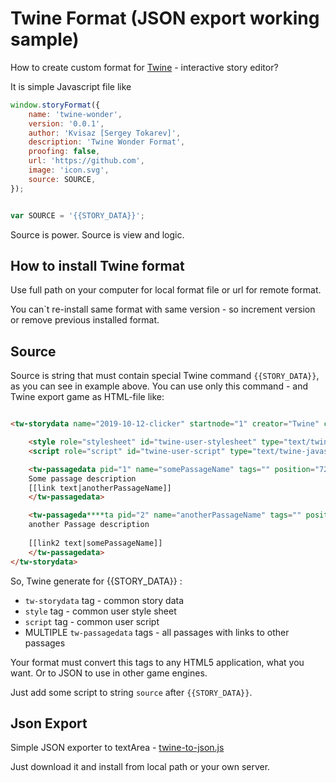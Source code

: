 # Twine Format (JSON export working sample)

How to create custom format for [Twine](https://twinery.org/) - interactive story editor?

It is simple Javascript file like

```javascript
window.storyFormat({
    name: 'twine-wonder',
    version: '0.0.1',
    author: 'Kvisaz [Sergey Tokarev]',
    description: 'Twine Wonder Format',
    proofing: false,
    url: 'https://github.com',
    image: 'icon.svg',
    source: SOURCE,
});


var SOURCE = '{{STORY_DATA}}';
```

Source is power. Source is view and logic. 

## How to install Twine format
Use full path on your computer for local format file or url for remote format.

You can`t re-install same format with same version - so increment version or remove previous installed format.

## Source
Source is string that must contain special Twine command `{{STORY_DATA}}`, as you can see in example above. You can use only this command - and Twine export game as HTML-file like:

```html

<tw-storydata name="2019-10-12-clicker" startnode="1" creator="Twine" creator-version="2.3.2" ifid="0015E4DE-EEA5-4D56-A42F-0C1CAB51D81F" zoom="1" format="twine-wonder" format-version="0.0.1" options="debug" hidden>

    <style role="stylesheet" id="twine-user-stylesheet" type="text/twine-css"></style>
    <script role="script" id="twine-user-script" type="text/twine-javascript"></script>

    <tw-passagedata pid="1" name="somePassageName" tags="" position="723,830" size="100,100">
    Some passage description
    [[link text|anotherPassageName]]
    </tw-passagedata>

    <tw-passageda****ta pid="2" name="anotherPassageName" tags="" position="860,549" size="100,100">
    another Passage description
    
    [[link2 text|somePassageName]]
    </tw-passagedata>
</tw-storydata>
```

So, Twine generate for {{STORY_DATA}} :
- `tw-storydata` tag - common story data
- `style` tag - common user style sheet
- `script` tag - common user script 
- MULTIPLE `tw-passagedata` tags - all passages with links to other passages

Your format must convert this tags to any HTML5 application, what you want. Or to JSON to use in other game engines.

Just add some script to string `source` after `{{STORY_DATA}}`.

## Json Export 

Simple JSON exporter to textArea - [twine-to-json.js](json/twine-to-json.js)

Just download it and install from local path or your own server.
